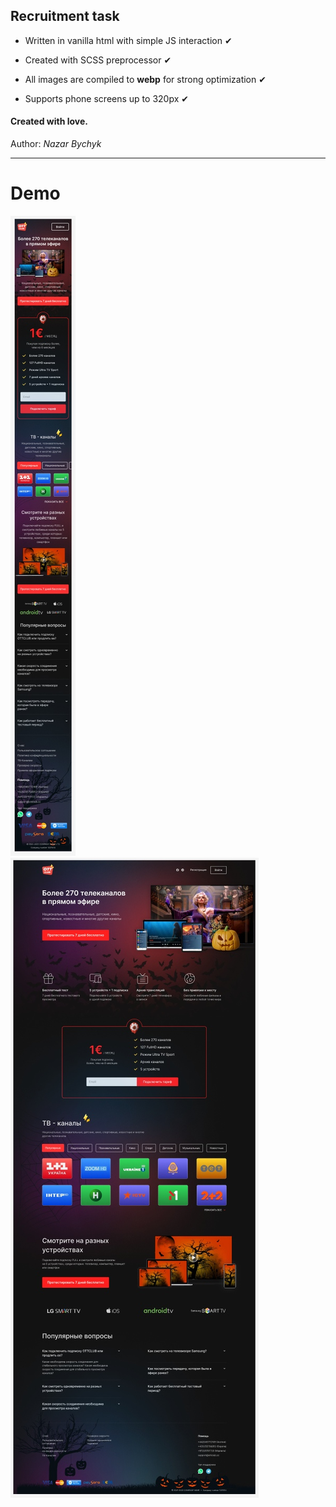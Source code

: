 ## Recruitment task

* Written in vanilla html with simple JS interaction ✔

* Created with SCSS preprocessor ✔

* All images are compiled to **webp** for strong optimization ✔

* Supports phone screens up to 320px ✔

#### Created with love.

Author: *Nazar Bychyk*

---
# Demo
![Demo page mobile](./demo2.jpg)
![Demo page](./demo.jpg)
